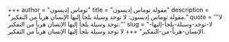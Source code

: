 +++
author = "توماس إديسون"
title = "مقولة توماس إديسون"
description = "مقولة توماس إديسون: لا توجد وسيلة يلجأ إليها الإنسان هرباً من التفكير."
quote = '''لا توجد وسيلة يلجأ إليها الإنسان هرباً من التفكير.''' 
slug = "لا-توجد-وسيلة-يلجأ-إليها-الإنسان-هرباً-من-التفكير"
+++
لا توجد وسيلة يلجأ إليها الإنسان هرباً من التفكير.
